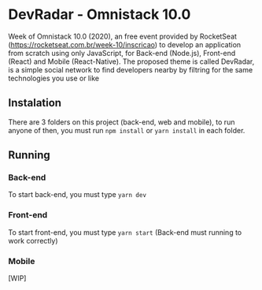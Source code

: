 # DevRadar - Omnistack 10.0
Week of Omnistack 10.0 (2020), an free event provided by RocketSeat (https://rocketseat.com.br/week-10/inscricao) to develop an application from scratch using only JavaScript, for Back-end (Node.js), Front-end (React) and Mobile (React-Native).
The proposed theme is called DevRadar, is a simple social network to find developers nearby by filtring for the same technologies you use or like

## Instalation 
There are 3 folders on this project (back-end, web and mobile), to run anyone of then, you must run `npm install` or `yarn install` in each folder.

## Running

### Back-end
To start back-end, you must type `yarn dev`

### Front-end
To start front-end, you must type `yarn start` (Back-end must running to work correctly)

### Mobile
[WIP]

